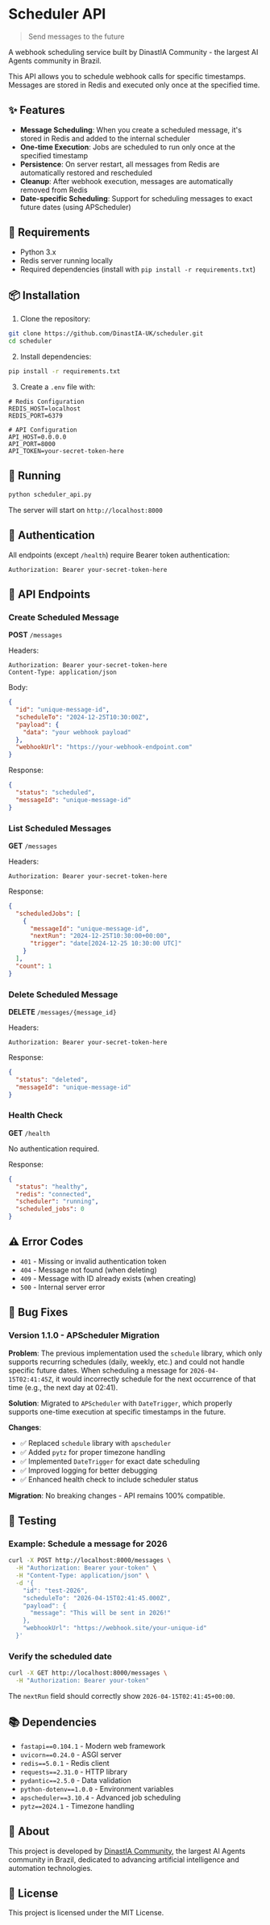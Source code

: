 # Scheduler API

> Send messages to the future

A webhook scheduling service built by DinastIA Community - the largest AI Agents community in Brazil.

This API allows you to schedule webhook calls for specific timestamps. Messages are stored in Redis and executed only once at the specified time.

## ✨ Features

- **Message Scheduling**: When you create a scheduled message, it's stored in Redis and added to the internal scheduler
- **One-time Execution**: Jobs are scheduled to run only once at the specified timestamp
- **Persistence**: On server restart, all messages from Redis are automatically restored and rescheduled
- **Cleanup**: After webhook execution, messages are automatically removed from Redis
- **Date-specific Scheduling**: Support for scheduling messages to exact future dates (using APScheduler)

## 🔧 Requirements

- Python 3.x
- Redis server running locally
- Required dependencies (install with `pip install -r requirements.txt`)

## 📦 Installation

1. Clone the repository:
```bash
git clone https://github.com/DinastIA-UK/scheduler.git
cd scheduler
```

2. Install dependencies:
```bash
pip install -r requirements.txt
```

3. Create a `.env` file with:
```env
# Redis Configuration
REDIS_HOST=localhost
REDIS_PORT=6379

# API Configuration
API_HOST=0.0.0.0
API_PORT=8000
API_TOKEN=your-secret-token-here
```

## 🚀 Running

```bash
python scheduler_api.py
```

The server will start on `http://localhost:8000`

## 🔐 Authentication

All endpoints (except `/health`) require Bearer token authentication:

```
Authorization: Bearer your-secret-token-here
```

## 📡 API Endpoints

### Create Scheduled Message

**POST** `/messages`

Headers:
```
Authorization: Bearer your-secret-token-here
Content-Type: application/json
```

Body:
```json
{
  "id": "unique-message-id",
  "scheduleTo": "2024-12-25T10:30:00Z",
  "payload": {
    "data": "your webhook payload"
  },
  "webhookUrl": "https://your-webhook-endpoint.com"
}
```

Response:
```json
{
  "status": "scheduled",
  "messageId": "unique-message-id"
}
```

### List Scheduled Messages

**GET** `/messages`

Headers:
```
Authorization: Bearer your-secret-token-here
```

Response:
```json
{
  "scheduledJobs": [
    {
      "messageId": "unique-message-id",
      "nextRun": "2024-12-25T10:30:00+00:00",
      "trigger": "date[2024-12-25 10:30:00 UTC]"
    }
  ],
  "count": 1
}
```

### Delete Scheduled Message

**DELETE** `/messages/{message_id}`

Headers:
```
Authorization: Bearer your-secret-token-here
```

Response:
```json
{
  "status": "deleted",
  "messageId": "unique-message-id"
}
```

### Health Check

**GET** `/health`

No authentication required.

Response:
```json
{
  "status": "healthy",
  "redis": "connected",
  "scheduler": "running",
  "scheduled_jobs": 0
}
```

## ⚠️ Error Codes

- `401` - Missing or invalid authentication token
- `404` - Message not found (when deleting)
- `409` - Message with ID already exists (when creating)
- `500` - Internal server error

## 🐛 Bug Fixes

### Version 1.1.0 - APScheduler Migration

**Problem**: The previous implementation used the `schedule` library, which only supports recurring schedules (daily, weekly, etc.) and could not handle specific future dates. When scheduling a message for `2026-04-15T02:41:45Z`, it would incorrectly schedule for the next occurrence of that time (e.g., the next day at 02:41).

**Solution**: Migrated to `APScheduler` with `DateTrigger`, which properly supports one-time execution at specific timestamps in the future.

**Changes**:
- ✅ Replaced `schedule` library with `apscheduler`
- ✅ Added `pytz` for proper timezone handling
- ✅ Implemented `DateTrigger` for exact date scheduling
- ✅ Improved logging for better debugging
- ✅ Enhanced health check to include scheduler status

**Migration**: No breaking changes - API remains 100% compatible.

## 🧪 Testing

### Example: Schedule a message for 2026

```bash
curl -X POST http://localhost:8000/messages \
  -H "Authorization: Bearer your-token" \
  -H "Content-Type: application/json" \
  -d '{
    "id": "test-2026",
    "scheduleTo": "2026-04-15T02:41:45.000Z",
    "payload": {
      "message": "This will be sent in 2026!"
    },
    "webhookUrl": "https://webhook.site/your-unique-id"
  }'
```

### Verify the scheduled date

```bash
curl -X GET http://localhost:8000/messages \
  -H "Authorization: Bearer your-token"
```

The `nextRun` field should correctly show `2026-04-15T02:41:45+00:00`.

## 📚 Dependencies

- `fastapi==0.104.1` - Modern web framework
- `uvicorn==0.24.0` - ASGI server
- `redis==5.0.1` - Redis client
- `requests==2.31.0` - HTTP library
- `pydantic==2.5.0` - Data validation
- `python-dotenv==1.0.0` - Environment variables
- `apscheduler==3.10.4` - Advanced job scheduling
- `pytz==2024.1` - Timezone handling

## 👥 About

This project is developed by [DinastIA Community](https://github.com/DinastIA-UK), the largest AI Agents community in Brazil, dedicated to advancing artificial intelligence and automation technologies.

## 📄 License

This project is licensed under the MIT License.
